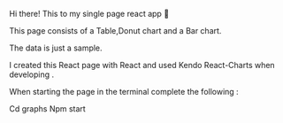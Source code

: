 Hi there! This to my single page react app 👋

This page consists of a Table,Donut chart and a Bar chart.

The data is just a sample.

I created this React page with React and used Kendo React-Charts when developing .

When starting the page in the terminal complete the following :

Cd graphs
Npm start
